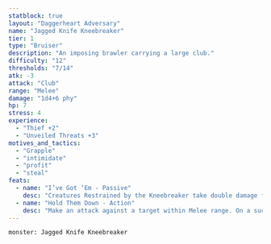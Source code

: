 ```yaml
---
statblock: true
layout: "Daggerheart Adversary"
name: "Jagged Knife Kneebreaker"
tier: 1
type: "Bruiser"
description: "An imposing brawler carrying a large club."
difficulty: "12"
thresholds: "7/14"
atk: -3
attack: "Club"
range: "Melee"
damage: "1d4+6 phy"
hp: 7
stress: 4
experience:
  - "Thief +2"
  - "Unveiled Threats +3"
motives_and_tactics:
  - "Grapple"
  - "intimidate"
  - "profit"
  - "steal"
feats:
  - name: "I’ve Got ‘Em - Passive"
    desc: "Creatures Restrained by the Kneebreaker take double damage from attacks by other adversaries."
  - name: "Hold Them Down - Action"
    desc: "Make an attack against a target within Melee range. On a success, the target takes no damage but is Restrained and Vulnerable. The target can break free, clearing both conditions, with a successful Strength Roll or is freed automatically if the Kneebreaker takes Major or greater damage."
---
```


```statblock
monster: Jagged Knife Kneebreaker
```